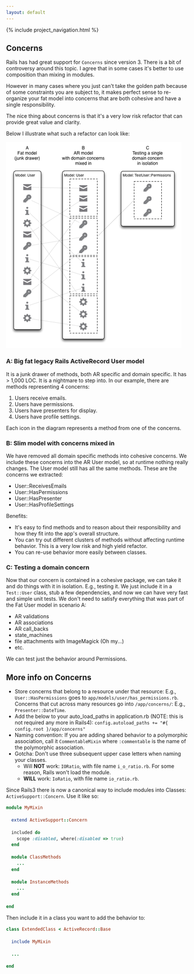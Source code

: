 ```yaml
---
layout: default
---
```


{% include project_navigation.html %}

<div class="page-header">
  <h2>Concerns</h2>
</div>

Rails has had great support for `Concerns` since version 3.
There is a bit of controversy around this topic. I agree that in some cases
it's better to use composition than mixing in modules.

However in many cases where you just can't take the golden path because of some
constraints you are subject to, it makes perfect sense to re-organize your fat
model into concerns that are both cohesive and have a single responsibility.

The nice thing about concerns is that it's a very low risk refactor that can
provide great value and clarity.

Below I illustrate what such a refactor can look like:

![How to use concerns to refactor and test a fat model](/images/concerns_progression.png)

### A: Big fat legacy Rails ActiveRecord User model

It is a junk drawer of methods, both AR specific and domain specific.
It has > 1,000 LOC. It is a nightmare to step into.
In our example, there are methods representing 4 concerns:

1. Users receive emails.
2. Users have permissions.
3. Users have presenters for display.
4. Users have profile settings.

Each icon in the diagram represents a method from one of the concerns.

### B: Slim model with concerns mixed in

We have removed all domain specific methods into cohesive concerns. We include
these concerns into the AR User model, so at runtime nothing really changes.
The User model still has all the same methods. These are the concerns we extracted:

* User::ReceivesEmails
* User::HasPermissions
* User::HasPresenter
* User::HasProfileSettings

Benefits:

* It's easy to find methods and to reason about their responsibility
  and how they fit into the app's overall structure.
* You can try out different clusters of methods without affecting runtime
  behavior. This is a very low risk and high yield refactor.
* You can re-use behavior more easily between classes.

### C: Testing a domain concern

Now that our concern is contained in a cohesive package, we can take it and
do things with it in isolation. E.g., testing it. We just include it in a `Test::User`
class, stub a few dependencies, and now we can have very fast and simple
unit tests. We don't need to satisfy everything that was part of the Fat User
model in scenario A:

* AR validations
* AR associations
* AR call_backs
* state_machines
* file attachments with ImageMagick (Oh my...)
* etc.

We can test just the behavior around Permissions.

More info on Concerns
---------------------

* Store concerns that belong to a resource under that resource:
  E.g., `User::HasPermissions` goes to `app/models/user/has_permissions.rb`.
  Concerns that cut across many resources go into `/app/concerns/`:
  E.g., `Presenter::DateTime`.
* Add the below to your auto_load_paths in application.rb (NOTE: this is not
  required any more in Rails4): `config.autoload_paths += "#{ config.root }/app/concerns"`
* Naming convention: If you are adding shared behavior to a polymorphic
  association, call it `CommentableMixin` where `:commentable` is the name
  of the polymorphic association.
* Gotcha: Don't use three subsequent upper case letters when naming your classes.
    * Will **NOT** work: `IORatio`, with file name `i_o_ratio.rb`. For some
      reason, Rails won't load the module.
    * **WILL** work: `IoRatio`, with file name `io_ratio.rb`.

Since Rails3 there is now a canonical way to include modules into Classes:
`ActiveSupport::Concern`. Use it like so:

```ruby
module MyMixin

  extend ActiveSupport::Concern

  included do
    scope :disabled, where(:disabled => true)
  end

  module ClassMethods
    ...
  end

  module InstanceMethods
    ...
  end

end
```

Then include it in a class you want to add the behavior to:

```ruby
class ExtendedClass < ActiveRecord::Base

  include MyMixin

  ...

end
```

